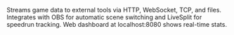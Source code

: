 Streams game data to external tools via HTTP, WebSocket, TCP, and files. Integrates with OBS for automatic scene switching and LiveSplit for speedrun tracking. Web dashboard at localhost:8080 shows real-time stats.